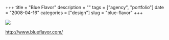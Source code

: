 +++
title = "Blue Flavor"
description = ""
tags = ["agency", "portfolio"]
date = "2008-04-16"
categories = ["design"]
slug = "blue-flavor"
+++


 

  <div id="screens-thumbs" class="clearfix">
    <div class="txt-center" id="design-submission"><a href="http://www.blueflavor.com/"><img id='bluga-thumbnail-1197' class='bluga-thumbnail large' src='//media.konigi.com/bluga/
wt4805efcba8e39_0.jpg'/></a></div>  
  </div>   
<p><a href="http://www.blueflavor.com/">http://www.blueflavor.com/</a></p>




